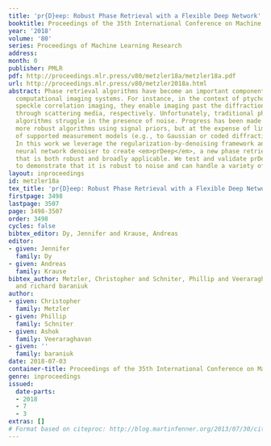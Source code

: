 ```yaml
---
title: 'pr{D}eep: Robust Phase Retrieval with a Flexible Deep Network'
booktitle: Proceedings of the 35th International Conference on Machine Learning
year: '2018'
volume: '80'
series: Proceedings of Machine Learning Research
address: 
month: 0
publisher: PMLR
pdf: http://proceedings.mlr.press/v80/metzler18a/metzler18a.pdf
url: http://proceedings.mlr.press/v80/metzler2018a.html
abstract: Phase retrieval algorithms have become an important component in many modern
  computational imaging systems. For instance, in the context of ptychography and
  speckle correlation imaging, they enable imaging past the diffraction limit and
  through scattering media, respectively. Unfortunately, traditional phase retrieval
  algorithms struggle in the presence of noise. Progress has been made recently on
  more robust algorithms using signal priors, but at the expense of limiting the range
  of supported measurement models (e.g., to Gaussian or coded diffraction patterns).
  In this work we leverage the regularization-by-denoising framework and a convolutional
  neural network denoiser to create <em>prDeep</em>, a new phase retrieval algorithm
  that is both robust and broadly applicable. We test and validate prDeep in simulation
  to demonstrate that it is robust to noise and can handle a variety of system models.
layout: inproceedings
id: metzler18a
tex_title: 'pr{D}eep: Robust Phase Retrieval with a Flexible Deep Network'
firstpage: 3498
lastpage: 3507
page: 3498-3507
order: 3498
cycles: false
bibtex_editor: Dy, Jennifer and Krause, Andreas
editor:
- given: Jennifer
  family: Dy
- given: Andreas
  family: Krause
bibtex_author: Metzler, Christopher and Schniter, Phillip and Veeraraghavan, Ashok
  and richard baraniuk
author:
- given: Christopher
  family: Metzler
- given: Phillip
  family: Schniter
- given: Ashok
  family: Veeraraghavan
- given: ''
  family: baraniuk
date: 2018-07-03
container-title: Proceedings of the 35th International Conference on Machine Learning
genre: inproceedings
issued:
  date-parts:
  - 2018
  - 7
  - 3
extras: []
# Format based on citeproc: http://blog.martinfenner.org/2013/07/30/citeproc-yaml-for-bibliographies/
---
```

